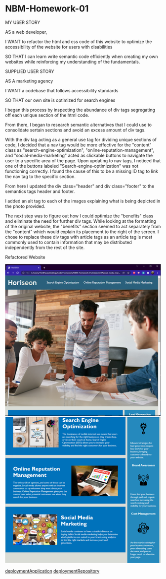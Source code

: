# NBM-Homework-01
MY USER STORY

AS a web developer,

I WANT to refactor the html and css code of this website to optimize the accessibility of the website for users with disabilities

SO THAT I can learn write semantic code efficiently when creating my own websites while reinforcing my understanding of the fundamentals.

SUPPLIED USER STORY

AS A marketing agency

I WANT a codebase that follows accessibility standards

SO THAT our own site is optimized for search engines


<!-- Step-by-Step Process explanation -->


I began this process by inspecting the abundance of div tags segregating off each unique section of the html code.

From there, I began to research semantic alternatives that I could use to consolidate sertain sections and avoid an excess amount of div tags. 

<!-- Image of semantic tag changes in first section -->

With the div tag acting as a general use tag for dividing unique sections of code, I decided that a nav tag would be more effective for the "content" class as "search-engine-optimization", "online-reputation-management", and "social-media-marketing" acted as clickable buttons to navigate the user to a specific area of the page. Upon updating to nav tags, I noticed that one of the buttons labeled "Search-engine-optimization" was not functioning correctly. I found the cause of this to be a missing ID tag to link the nav tag to the specific section.

From here I updated the div class="header" and div class="footer" to the semantics tags header and footer.

I added an alt tag to each of the images explaining what is being depicted in the photo provided.

The next step was to figure out how I could optimize the "benefits" class and eliminate the need for further div tags. While looking at the formatting of the original website, the "benefits" section seemed to act separately from the "content" which would explain its placement to the right of the screen. I chose to replace these div tags with article tags as an article tag is most commonly used to contain information that may be distributed independently from the rest of the site.




Refactored Website
<!-- Images of refactored website -->

![Refactored Top of Site](./assets/images/Homework-01-TOPSITE.PNG "Top of Website")
![Refactored Bottom of Site](./assets/images//Homework-01-BOTTOMSITE.PNG "Bottom of Website")

<!-- Deployment URLs for Application and Github -->
[deploymentApplication](https://nathanmilburn.github.io/NBM-Homework-01/)
[deploymentRepository](https://github.com/NathanMilburn/NBM-Homework-01.git)

